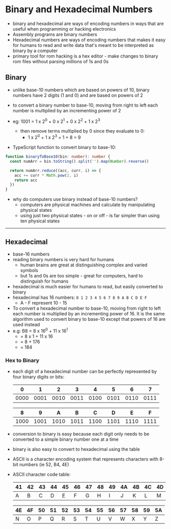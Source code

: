 # Binary and Hexadecimal Numbers
- binary and hexadecimal are ways of encoding numbers in ways that are useful when programming or hacking electronics
- Assembly programs are binary numbers
- Hexadecimal numbers are ways of encoding numbers that makes it easy for humans to read and write data that's meant to be interpreted as binary by a computer 
- primary tool for rom hacking is a hex editor - make changes to binary rom files without parsing millions of 1s and 0s

## Binary
- unlike base-10 numbers which are based on powers of 10, binary numbers have 2 digits (1 and 0) and are based on powers of 2
- to convert a binary number to base-10, moving from right to left each number is multiplied by an incrementing power of 2
- eg: 1001 = 1 x 2<sup>0</sup> + 0 x 2<sup>1</sup> + 0 x 2<sup>2</sup> + 1 x 2<sup>3</sup>
  - then remove terms multiplied by 0 since they evaluate to 0: 
    - 1 x 2<sup>0</sup> + 1 x 2<sup>3</sup> = 1 + 8 = 9 

- TypeScript function to convert binary to base-10:

```ts
function binaryToBase10(bin: number): number {
  const numArr = bin.toString().split('').map(Number).reverse()

  return numArr.reduce((acc, curr, i) => {
    acc += curr * Math.pow(2, i)
    return acc
  })
}
```

- why do computers use binary instead of base-10 numbers?
  - computers are physical machines and calculate by manipulating physical states 
  - using just two physical states - on or off - is far simpler than using ten physical states
---

## Hexadecimal
- base-16 numbers
- reading binary numbers is very hard for humans
  - human brains are great at distinguishing complex and varied symbols 
  - but 1s and 0s are too simple - great for computers, hard to distinguish for humans
- hexadecimal is much easier for humans to read, but easily converted to binary
- hexadecimal has 16 numbers: `0 1 2 3 4 5 6 7 8 9 A B C D E F`
  - A - F represent 10 - 15
- To convert a hexadecimal number to base-10, moving from right to left each number is multiplied by an incrementing power of 16. It is the same algorithm used to convert binary to base-10 except that powers of 16 are used instead
- e.g: B8 = 8 x 16<sup>0</sup> + 11 x 16<sup>1</sup>
  - = 8 x 1 + 11 x 16 
  - = 8 + 176
  - = 184

### Hex to Binary
- each digit of a hexadecimal number can be perfectly represented by four binary digits or bits:

    |0|1|2|3|4|5|6|7|
    |-|-|-|-|-|-|-|-|
    |0000|0001|0010|0011|0100|0101|0110|0111|

    |8|9|A|B|C|D|E|F|
    |-|-|-|-|-|-|-|-|
    |1000|1001|1010|1011|1100|1101|1110|1111|

- conversion to binary is easy because each digit only needs to be converted to a simple binary number one at a time
- binary is also easy to convert to hexadecimal using the table
- ASCII is a character encoding system that represents characters with 8-bit numbers (ie 52, B4, 4E)
- ASCII character code table: 

    |41|42|43|44|45|46|47|48|49|4A|4B|4C|4D|
    |-|-|-|-|-|-|-|-|-|-|-|-|-|
    |A|B|C|D|E|F|G|H|I|J|K|L|M|

    |4E|4F|50|51|52|53|54|55|56|57|58|59|5A|
    |-|-|-|-|-|-|-|-|-|-|-|-|-|
    |N|O|P|Q|R|S|T|U|V|W|X|Y|Z|